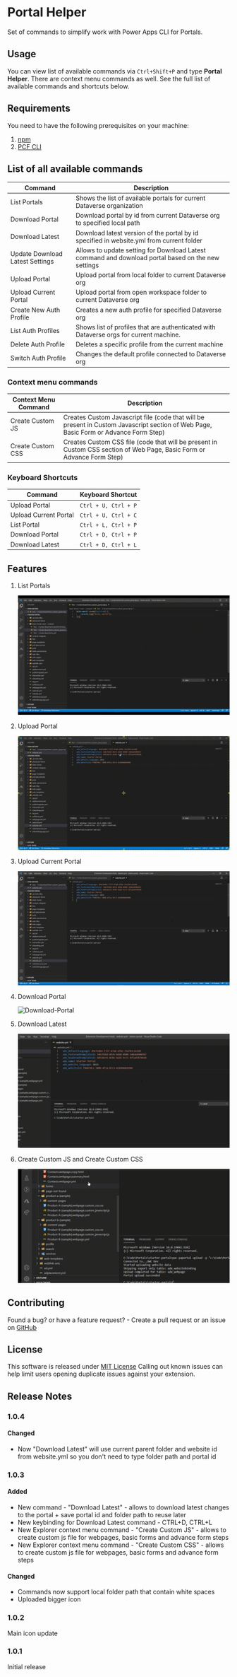 # Portal Helper

Set of commands to simplify work with Power Apps CLI for Portals.

## Usage

You can view list of available commands via `Ctrl+Shift+P` and type **Portal Helper**. There are context menu commands as well. See the full list of available commands and shortcuts below.

## Requirements

You need to have the following prerequisites on your machine:

1. [npm](https://nodejs.org/en/)
2. [PCF CLI](https://aka.ms/PowerAppsCLI)

## List of all available commands

| Command | Description |
| ------- | ----------------- |
| List Portals | Shows the list of available portals for current Dataverse organization |
| Download Portal | Download portal by id from current Dataverse org to specified local path |
| Download Latest | Download latest version of the portal by id specified in website.yml from current folder |
| Update Download Latest Settings | Allows to update setting for Download Latest command and download portal based on the new settings |
| Upload Portal | Upload portal from local folder to current Dataverse org |
| Upload Current Portal | Upload portal from open workspace folder to current Dataverse org |
| Create New Auth Profile | Creates a new auth profile for specified Dataverse org |
| List Auth Profiles | Shows list of profiles that are authenticated with Dataverse orgs for current machine. |
| Delete Auth Profile | Deletes a specific profile from the current machine |
| Switch Auth Profile | Changes the default profile connected to Dataverse org |

### Context menu commands

| Context Menu Command | Description |
| ------- | ----------------- |
| Create Custom JS | Creates Custom Javascript file (code that will be present in Custom Javascript section of Web Page, Basic Form or Advance Form Step) |
| Create Custom CSS | Creates Custom CSS file (code that will be present in Custom CSS section of Web Page, Basic Form or Advance Form Step) |

### Keyboard Shortcuts

| Command | Keyboard Shortcut |
| ------- | ----------------- |
| Upload Portal | `Ctrl + U, Ctrl + P` |
| Upload Current Portal | `Ctrl + U, Ctrl + C` |
| List Portal | `Ctrl + L, Ctrl + P` |
| Download Portal | `Ctrl + D, Ctrl + P` |
| Download Latest | `Ctrl + D, Ctrl + L` |

## Features

1. List Portals

    ![List-Portals](https://github.com/OOlashyn/portal-helper-vscode/blob/master/assets/list-portals.gif?raw=true)

2. Upload Portal

    ![Upload-Portal](https://github.com/OOlashyn/portal-helper-vscode/blob/master/assets/upload-portal.gif?raw=true)

3. Upload Current Portal

    ![Upload-Current-Portal](https://github.com/OOlashyn/portal-helper-vscode/blob/master/assets/upload-current-portal.gif?raw=true)

4. Download Portal

    ![Download-Portal](https://github.com/OOlashyn/portal-helper-vscode/blob/master/assets/download-portal.gif?raw=true)

5. Download Latest

    ![Download-Latest](https://github.com/OOlashyn/portal-helper-vscode/blob/master/assets/download-latest.gif?raw=true)

6. Create Custom JS and Create Custom CSS

    ![Download-Latest](https://github.com/OOlashyn/portal-helper-vscode/blob/master/assets/custom-css.gif?raw=true)

## Contributing

Found a bug? or have a feature request? - Create a pull request or an issue on [GitHub](https://github.com/OOlashyn/portal-helper-vscode)

## License

This software is released under [MIT License](http://www.opensource.org/licenses/mit-license.php)
Calling out known issues can help limit users opening duplicate issues against your extension.

## Release Notes

### 1.0.4

#### Changed

- Now "Download Latest" will use current parent folder and website id from website.yml so you don't need to type folder path and portal id

### 1.0.3

#### Added

- New command - "Download Latest" - allows to download latest changes to the portal + save portal id and folder path to reuse later
- New keybinding for Download Latest command - CTRL+D, CTRL+L
- New Explorer context menu command - "Create Custom JS" - allows to create custom js file for webpages, basic forms and advance form steps
- New Explorer context menu command - "Create Custom CSS" - allows to create custom js file for webpages, basic forms and advance form steps

#### Changed

- Commands now support local folder path that contain white spaces
- Uploaded bigger icon

### 1.0.2

Main icon update

### 1.0.1

Initial release
